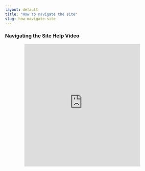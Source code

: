 ```yaml
---
layout: default
title: "How to navigate the site"
slug: how-navigate-site
---
```


### Navigating the Site Help Video
<div style="text-align:center;">
	<iframe width="75%" height="400" allow="accelerometer; autoplay; encrypted-media; gyroscope; picture-in-picture" allowfullscreen="" frameborder="0" src="https://www.youtube.com/embed/c81fCVspwSc">
	</iframe>
</div>


